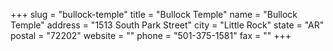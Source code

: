 +++
slug = "bullock-temple"
title = "Bullock Temple"
name = "Bullock Temple"
address = "1513 South Park Street"
city = "Little Rock"
state = "AR"
postal = "72202"
website = ""
phone = "501-375-1581"
fax = ""
+++
